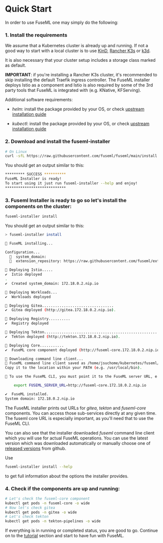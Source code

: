 # Quick Start

In order to use FuseML one may simply do the following:

### 1. Install the requirements

We assume that a Kubernetes cluster is already up and running. If not a good way to start with a local cluster is to use [KinD](https://kind.sigs.k8s.io/docs/user/quick-start/), [Rancher K3s](https://k3s.io/) or [k3d](https://k3d.io/).

It is also necessary that your cluster setup includes a storage class marked as default.

**IMPORTANT**: if you're installing a Rancher K3s cluster, it's recommended to skip installing the default Traefik ingress controller. The FuseML installer deploys Istio as a component and Istio is also required by some of the 3rd party tools that FuseML is integrated with (e.g. KNative, KFServing).

Additional software requirements:

* *helm*: install the package provided by your OS, or check [upstream installation guide](https://helm.sh/docs/intro/install/)

* *kubectl*: install the package provided by your OS, or check [upstream installation guide](https://kubernetes.io/docs/tasks/tools/#kubectl)

### 2. Download and install the fuseml-installer

```bash
# On Linux
curl -sfL https://raw.githubusercontent.com/fuseml/fuseml/main/install.sh | sh -
```

You should get an output similar to this:

```bash
********* SUCCESS **********
FuseML Installer is ready!
To start using it just run fuseml-installer --help and enjoy!
****************************
```

### 3. Fuseml Installer is ready to go so let's install the components on the cluster:

```bash
fuseml-installer install
```

You should get an output similar to this:

```bash
> fuseml-installer install

🚢 FuseML installing...

Configuration...
  🧭  system_domain:
  🧭  extension_repository: https://raw.githubusercontent.com/fuseml/extensions/main/installer/

🚢 Deploying Istio.....
✔️  Istio deployed
.
✔️  Created system_domain: 172.18.0.2.nip.io

🚢 Deploying Workloads...
✔️  Workloads deployed

🚢 Deploying Gitea.................................
✔️  Gitea deployed (http://gitea.172.18.0.2.nip.io).

🚢 Deploying Registry..........
✔️  Registry deployed

🚢 Deploying Tekton.............................................................................
✔️  Tekton deployed (http://tekton.172.18.0.2.nip.io).

🚢 Deploying Core...........
✔️  FuseML core component deployed (http://fuseml-core.172.18.0.2.nip.io).

🚢 Downloading command line client...
🚢 FuseML command line client saved as /home/jsuchome/kubernetes/fuseml/fuseml.
Copy it to the location within your PATH (e.g. /usr/local/bin).

🚢 To use the FuseML CLI, you must point it to the FuseML server URL, e.g.:

    export FUSEML_SERVER_URL=http://fuseml-core.172.18.0.2.nip.io

✔️  FuseML installed.
System domain: 172.18.0.2.nip.io
```

The FuseML installer prints out URLs for *gitea*, *tekton* and *fuseml-core* components. You can access those sub-services directly at any given time. The fuseml core URL is especially important, as you'll need that to use the FuseML CLI.

You can also see that the installer downloaded *fuseml* command line client which you will use for actual FuseML operations. You can use the latest version which was downloaded automatically or manually choose one of [released versions](https://github.com/fuseml/fuseml-core/releases) from github.

Use

```bash
fuseml-installer install --help
```

to get full information about the options the installer provides.


### 4. Check if the components are up and running:

```bash
# Let's check the fuseml-core component
kubectl get pods -n fuseml-core -o wide
# Now let's check gitea
kubectl get pods -n gitea -o wide
# Let's check tekton
kubectl get pods -n tekton-pipelines -o wide
```

If everything is in running or completed status, you are good to go. Continue on to the [tutorial](tutorials/kfserving-basic.md) section and start to have fun with FuseML.
